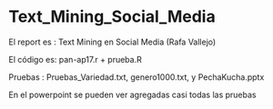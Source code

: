 # Text_Mining_Social_Media

El report es : Text Mining en Social Media (Rafa Vallejo)

El código es: pan-ap17.r + prueba.R 

Pruebas : Pruebas_Variedad.txt, genero1000.txt, y PechaKucha.pptx


En el powerpoint se pueden ver agregadas casi todas las pruebas
